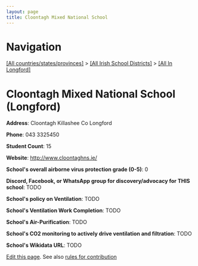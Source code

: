```yaml
---
layout: page
title: Cloontagh Mixed National School
---
```

# Navigation

[[All countries/states/provinces]](../../..) > [[All Irish School Districts]](../..) > [[All In Longford]](..)

# Cloontagh Mixed National School (Longford)

**Address**: Cloontagh Killashee Co Longford

**Phone**: 043 3325450

**Student Count**: 15

**Website**: <http://www.cloontaghns.ie/>

**School's overall airborne virus protection grade (0-5)**: 0

**Discord, Facebook, or WhatsApp group for discovery/advocacy for THIS school**: TODO

**School's policy on Ventilation**: TODO

**School's Ventilation Work Completion**: TODO

**School's Air-Purification**: TODO

**School's CO2 monitoring to actively drive ventilation and filtration**: TODO

**School's Wikidata URL**: TODO


[Edit this page](https://github.com/ventilate-schools/Ireland/edit/main/./Longford/Cloontagh_Mixed_National_School.md). See also [rules for contribution](../../../contribution-rules/)
